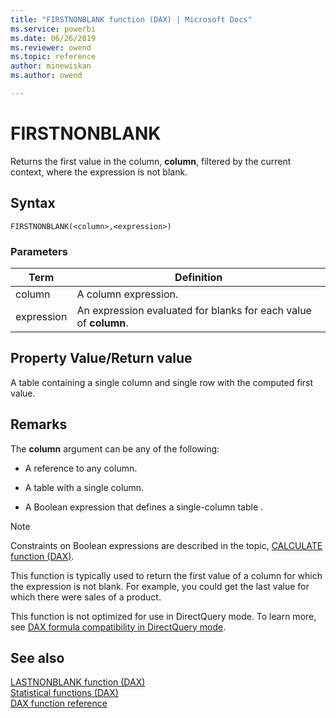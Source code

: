 ```yaml
---
title: "FIRSTNONBLANK function (DAX) | Microsoft Docs"
ms.service: powerbi 
ms.date: 06/26/2019
ms.reviewer: owend
ms.topic: reference
author: minewiskan
ms.author: owend

---
```

# FIRSTNONBLANK
Returns the first value in the column, **column**, filtered by the current context, where the expression is not blank.  
  
## Syntax  
  
```dax
FIRSTNONBLANK(<column>,<expression>)  
```
  
### Parameters  
  
|Term|Definition|  
|--------|--------------|  
|column|A column expression.|  
|expression|An expression evaluated for blanks for each value of **column**.|  
  
## Property Value/Return value  
A table containing a single column and single row with the computed first value.  
  
## Remarks  
The **column** argument can be any of the following:  
  
-   A reference to any column.  
  
-   A table with a single column.  
  
-   A Boolean expression that defines a single-column table .  
  
> [!NOTE]  
> Constraints on Boolean expressions are described in the topic, [CALCULATE function &#40;DAX&#41;](calculate-function-dax.md).  
  
This function is typically used to return the first value of a column for which the expression is not blank. For example, you could get the last value for which there were sales of a product.  
  
This function is not optimized for use in DirectQuery mode. To learn more, see  [DAX formula compatibility in DirectQuery mode](https://go.microsoft.com/fwlink/?LinkId=219172). 
  
## See also  
[LASTNONBLANK function &#40;DAX&#41;](lastnonblank-function-dax.md)  
[Statistical functions &#40;DAX&#41;](statistical-functions-dax.md)  
[DAX function reference](dax-function-reference.md)  
 
  
